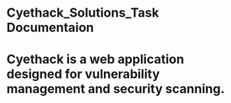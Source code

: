 # Cyethack_Solutions_Task Documentaion
<h1>Cyethack is a web application designed for vulnerability management and security scanning.</h1>
